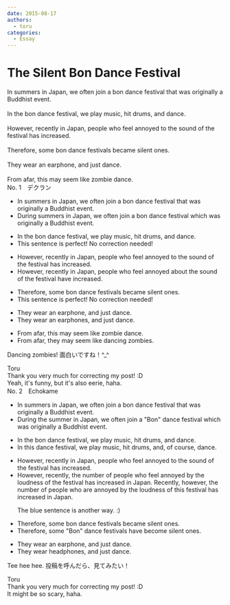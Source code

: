 ```yaml
---
date: 2015-08-17
authors:
  - toru
categories:
  - Essay
---
```


<h1 id="subject_show">The Silent Bon Dance Festival </h1>
<div class="date" hidden>Aug 17, 2015 14:12</div>
<div id="post"><div id="body_show_ori">
In summers in Japan, we often join a bon dance festival that was originally a Buddhist event.<br/><br/>In the bon dance festival, we play music, hit drums, and dance.<br/><br/>However, recently in Japan, people who feel annoyed to the sound of the festival has increased.<br/><br/>Therefore, some bon dance festivals became silent ones.<br/><br/>They wear an earphone, and just dance.<br/><br/>From afar, this may seem like zombie dance.
</div></div>

<!-- more -->

<div id="block"><div class="first_name"> No. 1　<span class="just_name">デクラン</span></div><div id="block2">
<ul class="correction_field">
<li class="incorrect">In summers in Japan, we often join a bon dance festival that was originally a Buddhist event.</li>
<li class="corrected correct">
<span class="f_red">During</span> summers in Japan, we often join a bon dance festival <span class="f_red">which</span> was originally a Buddhist event.
</li>
</ul>
<ul class="correction_field">
<li class="incorrect">In the bon dance festival, we play music, hit drums, and dance.</li>
<li class="corrected perfect">This sentence is perfect! No correction needed!</li>
</ul>
<ul class="correction_field">
<li class="incorrect">However, recently in Japan, people who feel annoyed to the sound of the festival has increased.</li>
<li class="corrected correct">
However, recently in Japan, people who feel annoyed <span class="f_red">about</span> the sound of the festival <span class="f_red">have </span>increased.
</li>
</ul>
<ul class="correction_field">
<li class="incorrect">Therefore, some bon dance festivals became silent ones.</li>
<li class="corrected perfect">This sentence is perfect! No correction needed!</li>
</ul>
<ul class="correction_field">
<li class="incorrect">They wear an earphone, and just dance.</li>
<li class="corrected correct">
They wear <span class="sline">an</span> earphone<span class="f_red">s</span>, and just dance.
</li>
</ul>
<ul class="correction_field">
<li class="incorrect">From afar, this may seem like zombie dance.</li>
<li class="corrected correct">
From afar, <span class="f_red">they</span> may seem like <span class="f_red">dancing zombies</span>.
</li>
</ul>
<p class="comment_small">
 Dancing zombies! 面白いですね！^_^
</p>

</div><div class="name"><span class="just_name">Toru</span><br>
Thank you very much for correcting my post! :D<br/>Yeah, it's funny, but it's also eerie, haha.
</div>
</div>
<div id="block"><div class="first_name"> No. 2　<span class="just_name">Echokame</span></div><div id="block2">
<ul class="correction_field">
<li class="incorrect">In summers in Japan, we often join a bon dance festival that was originally a Buddhist event.</li>
<li class="corrected correct">
<span class="f_red">During the </span>summer in Japan, we often join a "Bon" dance festival <span class="f_red">which</span> was originally a Buddhist event.
</li>
</ul>
<ul class="correction_field">
<li class="incorrect">In the bon dance festival, we play music, hit drums, and dance.</li>
<li class="corrected correct">
In <span class="f_red">this</span> dance festival, we play music, hit drums, and<span class="f_red">, of course, </span>dance.
</li>
</ul>
<ul class="correction_field">
<li class="incorrect">However, recently in Japan, people who feel annoyed to the sound of the festival has increased.</li>
<li class="corrected correct">
However, recently, <span class="f_red">the number of</span> people who feel annoyed <span class="f_red">by</span> the <span class="f_red">loudness</span> of the festival has increased <span class="f_red">in Japan.</span><span class="f_blue"> Recently, however, the number of people who are annoyed by the loudness of this festival has increased in Japan. </span>
<p class="correction_comment">The blue sentence is another way. :)</p>
</li>
</ul>
<ul class="correction_field">
<li class="incorrect">Therefore, some bon dance festivals became silent ones.</li>
<li class="corrected correct">
Therefore, some<span class="f_red"> "Bon"</span> dance festivals <span class="f_red">have </span>bec<span class="f_red">o</span>me silent ones.
</li>
</ul>
<ul class="correction_field">
<li class="incorrect">They wear an earphone, and just dance.</li>
<li class="corrected correct">
They wear <span class="f_red">headphones</span>, and just dance.
</li>
</ul>
<p class="comment_small">
 Tee hee hee. 投稿を呼んだら、見てみたい！
</p>

</div><div class="name"><span class="just_name">Toru</span><br>
Thank you very much for correcting my post! :D<br/>It might be so scary, haha.
</div>
</div>
